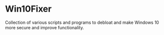 # Win10Fixer
Collection of various scripts and programs to debloat and make Windows 10 more secure and improve functionality.
